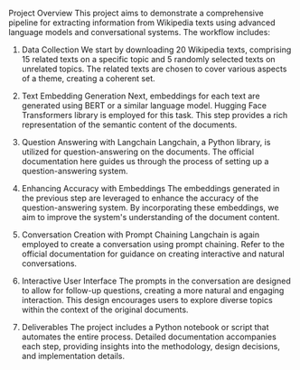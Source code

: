 Project Overview
This project aims to demonstrate a comprehensive pipeline for extracting information from Wikipedia texts using advanced language models and conversational systems. The workflow includes:

1. Data Collection
We start by downloading 20 Wikipedia texts, comprising 15 related texts on a specific topic and 5 randomly selected texts on unrelated topics. The related texts are chosen to cover various aspects of a theme, creating a coherent set.

2. Text Embedding Generation
Next, embeddings for each text are generated using BERT or a similar language model. Hugging Face Transformers library is employed for this task. This step provides a rich representation of the semantic content of the documents.

3. Question Answering with Langchain
Langchain, a Python library, is utilized for question-answering on the documents. The official documentation here guides us through the process of setting up a question-answering system.

4. Enhancing Accuracy with Embeddings
The embeddings generated in the previous step are leveraged to enhance the accuracy of the question-answering system. By incorporating these embeddings, we aim to improve the system's understanding of the document content.

5. Conversation Creation with Prompt Chaining
Langchain is again employed to create a conversation using prompt chaining. Refer to the official documentation for guidance on creating interactive and natural conversations.

6. Interactive User Interface
The prompts in the conversation are designed to allow for follow-up questions, creating a more natural and engaging interaction. This design encourages users to explore diverse topics within the context of the original documents.

7. Deliverables
The project includes a Python notebook or script that automates the entire process. Detailed documentation accompanies each step, providing insights into the methodology, design decisions, and implementation details.
